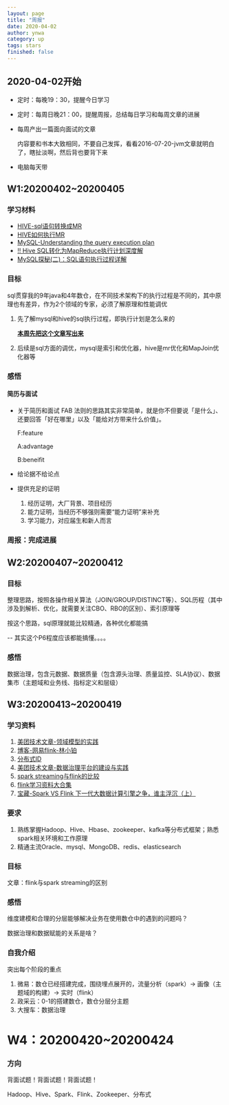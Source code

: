```yaml
---
layout: page
title: "周报"
date: 2020-04-02
author: ynwa
category: up
tags: stars
finished: false
---
```

## 2020-04-02开始
+ 定时：每晚19：30，提醒今日学习

+ 定时：每周日晚21：00，提醒周报，总结每日学习和每周文章的进展

+ 每周产出一篇面向面试的文章

  内容要和书本大致相同，不要自己发挥，看看2016-07-20-jvm文章就明白了，瞎扯淡啊，然后背也要背下来

+ 电脑每天带

  

## W1:20200402~20200405

### 学习材料

+ [HIVE-sql语句转换成MR](https://www.cnblogs.com/Dhouse/p/7132476.html)
+ [HIVE如何执行MR](https://www.cnblogs.com/grasser/p/9257933.html)
+ [MySQL-Understanding the query execution plan](https://dev.mysql.com/doc/refman/8.0/en/using-explain.html)
+ [!! Hive SQL转化为MapReduce执行计划深度解](https://blog.csdn.net/i000zheng/article/details/81082774)
+ [MySQL探秘(二)：SQL语句执行过程详解](https://juejin.im/post/5b7036de6fb9a009c40997eb)

### 目标 

sql贯穿我的9年java和4年数仓，在不同技术架构下的执行过程是不同的，其中原理也有差异，作为2个领域的专家，必须了解原理和性能调优

1. 先了解mysql和hive的sql执行过程，即执行计划是怎么来的

   **<u>本周先把这个文章写出来</u>**

2. 后续是sql方面的调优，mysql是索引和优化器，hive是mr优化和MapJoin优化器等

### 感悟

#### 简历与面试

+ 关于简历和面试
  FAB 法则的思路其实非常简单，就是你不但要说「是什么」、还要回答「好在哪里」以及「能给对方带来什么价值」。

  F:feature

  A:advantage

  B:beneifit

+ 给论据不给论点

+ 提供充足的证明

  1. 经历证明，大厂背景、项目经历
  2. 能力证明，当经历不够强则需要“能力证明”来补充
  3. 学习能力，对应届生和新人而言

### 周报：完成进展

## W2:20200407~20200412

### 目标

整理思路，按照各操作相关算法（JOIN/GROUP/DISTINCT等）、SQL历程（其中涉及到解析、优化，就需要关注CBO、RBO的区别）、索引原理等

按这个思路，sql原理就能比较精通，各种优化都能搞

-- 其实这个P6程度应该都能搞懂。。。。

### 感悟

数据治理，包含元数据、数据质量（包含源头治理、质量监控、SLA协议）、数据集市（主题域和业务线、指标定义和层级）


## W3:20200413~20200419

### 学习资料

1. [美团技术文章-领域模型的实践](https://mp.weixin.qq.com/s?__biz=MjM5NjQ5MTI5OA==&mid=2651747236&idx=1&sn=baf67052ec1961c3c6de1af26fba9b22&chksm=bd12aae98a6523ff90b3461d00fee548554fdeb2112b541de87d0c59dea45bc60d2f5211d6a6&scene=21#wechat_redirect)
2. [博客-网易flink-林小铂](http://www.whitewood.me/about/)
3. [分布式ID](https://mp.weixin.qq.com/s/8CGN6aeMy9UuI58ZWlUGEg)
4. [美团技术文章-数据治理平台的建设与实践](https://mp.weixin.qq.com/s/eQZH7HEwfgC1rzLjgSaIOw)
5. [spark streaming与flink的比较](https://zhuanlan.zhihu.com/p/40698254)
6. [flink学习资料大合集](https://juejin.im/post/5d67c61a6fb9a06b0a278988)
7. [宝藏-Spark VS Flink 下一代大数据计算引擎之争，谁主浮沉（上）](https://ververica.cn/developers/big-data-computing-engine-battle/)

### 要求

1. 熟练掌握Hadoop、Hive、Hbase、zookeeper、kafka等分布式框架；熟悉spark相关环境和工作原理
2. 精通主流Oracle、mysql、MongoDB、redis、elasticsearch

### 目标

文章：flink与spark streaming的区别

### 感悟

维度建模和合理的分层能够解决业务在使用数仓中的遇到的问题吗？

数据治理和数据赋能的关系是啥？

### 自我介绍

突出每个阶段的重点

1. 微易：数仓已经搭建完成，围绕埋点展开的，流量分析（spark）-> 画像（主题域的构建）-> 实时（flink）
2. 政采云：0-1的搭建数仓，数仓分层分主题
3. 大搜车：数据治理



# W4：20200420~20200424

### 方向

背面试题！背面试题！背面试题！

Hadoop、Hive、Spark、Flink、Zookeeper、分布式


